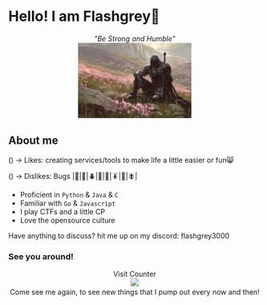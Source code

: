 # Hello! I am Flashgrey🐧
<p align='center'>
  <i>"Be Strong and Humble"</i><br>
  <img src="./assets/Soldier_in_a_garden.jpg" style="height:150px"></img>
</p>

## About me
<p>() -> Likes: creating services/tools to make life a little easier or fun😸</p>
<p>() -> Dislikes: Bugs |🐛|🐜|🪲|🐞|🦗|🪳|🦟|🪰|</p>

- Proficient in `Python` & `Java` & `C`
- Familiar with `Go` & `Javascript`
- I play CTFs and a little CP
- Love the opensource culture

Have anything to discuss? hit me up on my discord: flashgrey3000

### See you around!
<p align='center'>
  Visit Counter
  <br>
  <img src="https://profile-counter.glitch.me/FlashGrey3000/count.svg" />
  <br>
  Come see me again, to see new things that I pump out every now and then!
</p>

<!--- Fly high; --->

<!---
FlashGrey3000/FlashGrey3000 is a ✨ special ✨ repository because its `README.md` (this file) appears on your GitHub profile.
You can click the Preview link to take a look at your changes.
--->
